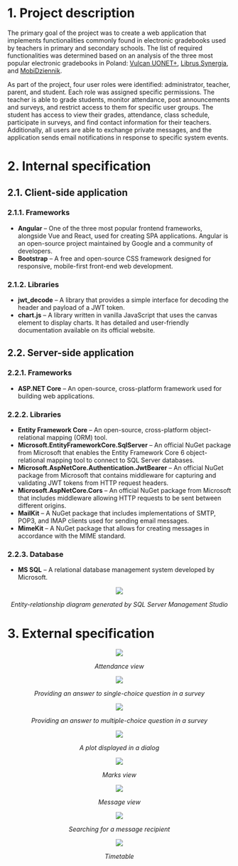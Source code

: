 # 1. Project description
The primary goal of the project was to create a web application that implements functionalities commonly found in electronic gradebooks used by teachers in primary and secondary schools. The list of required functionalities was determined based on an analysis of the three most popular electronic gradebooks in Poland: [Vulcan UONET+](https://uonetplus.vulcan.net.pl/), [Librus Synergia](https://portal.librus.pl/rodzina/synergia/loguj), and [MobiDziennik](https://mobidziennik.pl/logowanie).

As part of the project, four user roles were identified: administrator, teacher, parent, and student. Each role was assigned specific permissions. The teacher is able to grade students, monitor attendance, post announcements and surveys, and restrict access to them for specific user groups. The student has access to view their grades, attendance, class schedule, participate in surveys, and find contact information for their teachers. Additionally, all users are able to exchange private messages, and the application sends email notifications in response to specific system events.

# 2. Internal specification

## 2.1. Client-side application

### 2.1.1. Frameworks
- **Angular** – One of the three most popular frontend frameworks, alongside Vue and React, used for creating SPA applications. Angular is an open-source project maintained by Google and a community of developers.
- **Bootstrap** – A free and open-source CSS framework designed for responsive, mobile-first front-end web development.

### 2.1.2. Libraries
- **jwt_decode** – A library that provides a simple interface for decoding the header and payload of a JWT token.
- **chart.js** – A library written in vanilla JavaScript that uses the canvas element to display charts. It has detailed and user-friendly documentation available on its official website.

## 2.2. Server-side application

### 2.2.1. Frameworks
- **ASP.NET Core** – An open-source, cross-platform framework used for building web applications.

### 2.2.2. Libraries
- **Entity Framework Core** – An open-source, cross-platform object-relational mapping (ORM) tool.
- **Microsoft.EntityFrameworkCore.SqlServer** – An official NuGet package from Microsoft that enables the Entity Framework Core 6 object-relational mapping tool to connect to SQL Server databases.
- **Microsoft.AspNetCore.Authentication.JwtBearer** – An official NuGet package from Microsoft that contains middleware for capturing and validating JWT tokens from HTTP request headers.
- **Microsoft.AspNetCore.Cors** – An official NuGet package from Microsoft that includes middleware allowing HTTP requests to be sent between different origins.
- **MailKit** – A NuGet package that includes implementations of SMTP, POP3, and IMAP clients used for sending email messages.
- **MimeKit** – A NuGet package that allows for creating messages in accordance with the MIME standard.

### 2.2.3. Database
- **MS SQL** – A relational database management system developed by Microsoft.

<div align="center">
  <img src="https://github.com/user-attachments/assets/9f6bf502-25ee-4d53-8838-01a075015855">
  <p><em>Entity-relationship diagram generated by SQL Server Management Studio</em></p>
</div>

# 3. External specification
<div align="center">
  <img src="https://github.com/user-attachments/assets/6f905cdd-3f26-49a2-aa5d-f3134b1d70db">
  <p><em>Attendance view</em></p>
  <img src="https://github.com/user-attachments/assets/2ad1635b-45de-4cf0-a8f0-5fb1552a4863">
  <p><em>Providing an answer to single-choice question in a survey</em></p>
  <img src="https://github.com/user-attachments/assets/e6b9f389-33dd-4e64-9a43-a9fa2d55ce54">
  <p><em>Providing an answer to multiple-choice question in a survey</em></p>
  <img src="https://github.com/user-attachments/assets/384e3154-fc3a-47bc-aa7e-c7577a384a24">
  <p><em>A plot displayed in a dialog</em></p>
  <img src="https://github.com/user-attachments/assets/b60db239-94d6-49d0-91db-fb3cc8c38ea6">
  <p><em>Marks view</em></p>
  <img src="https://github.com/user-attachments/assets/3aa1d961-a00d-47d5-a015-877cc205e567">
  <p><em>Message view</em></p>
  <img src="https://github.com/user-attachments/assets/4f1f174e-4a7a-48fa-9920-4211e0b33d3d">
  <p><em>Searching for a message recipient</em></p>
  <img src="https://github.com/user-attachments/assets/56709ff6-4ae2-4b30-a8a7-e70e8596b294">
  <p><em>Timetable</em></p>
</div>
